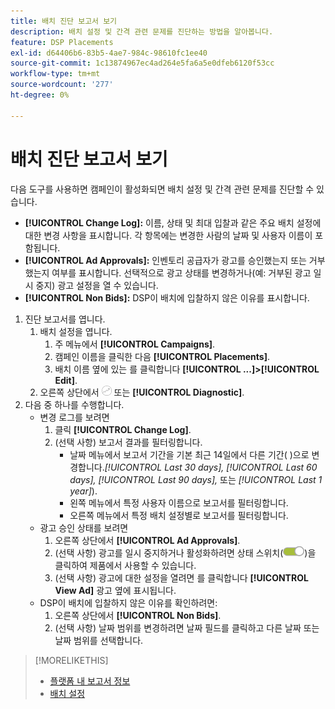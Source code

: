 ```yaml
---
title: 배치 진단 보고서 보기
description: 배치 설정 및 간격 관련 문제를 진단하는 방법을 알아봅니다.
feature: DSP Placements
exl-id: d64406b6-83b5-4ae7-984c-98610fc1ee40
source-git-commit: 1c13874967ec4ad264e5fa6a5e0dfeb6120f53cc
workflow-type: tm+mt
source-wordcount: '277'
ht-degree: 0%

---
```


# 배치 진단 보고서 보기

<!-- Does this really belong in the Campaign Management > Reports section or in the Placements section? -->

다음 도구를 사용하면 캠페인이 활성화되면 배치 설정 및 간격 관련 문제를 진단할 수 있습니다.

* **[!UICONTROL Change Log]:** 이름, 상태 및 최대 입찰과 같은 주요 배치 설정에 대한 변경 사항을 표시합니다. 각 항목에는 변경한 사람의 날짜 및 사용자 이름이 포함됩니다.
* **[!UICONTROL Ad Approvals]:** 인벤토리 공급자가 광고를 승인했는지 또는 거부했는지 여부를 표시합니다. 선택적으로 광고 상태를 변경하거나(예: 거부된 광고 일시 중지) 광고 설정을 열 수 있습니다.
* **[!UICONTROL Non Bids]:** DSP이 배치에 입찰하지 않은 이유를 표시합니다.

1. 진단 보고서를 엽니다.
   1. 배치 설정을 엽니다.
      1. 주 메뉴에서 **[!UICONTROL Campaigns]**.
      1. 캠페인 이름을 클릭한 다음 **[!UICONTROL Placements]**.
      1. 배치 이름 옆에 있는 를 클릭합니다  **[!UICONTROL ...]>[!UICONTROL Edit]**.
   1. 오른쪽 상단에서 ![배치 진단](/help/dsp/assets/placement-diagnostics.png) 또는 **[!UICONTROL Diagnostic]**.
1. 다음 중 하나를 수행합니다.
   * 변경 로그를 보려면
      1. 클릭 **[!UICONTROL Change Log]**.
      1. (선택 사항) 보고서 결과를 필터링합니다.
         * 날짜 메뉴에서 보고서 기간을 기본 최근 14일에서 다른 기간( )으로 변경합니다.*[!UICONTROL Last 30 days],* *[!UICONTROL Last 60 days],* *[!UICONTROL Last 90 days],* 또는 *[!UICONTROL Last 1 year]*).
         * 왼쪽 메뉴에서 특정 사용자 이름으로 보고서를 필터링합니다.
         * 오른쪽 메뉴에서 특정 배치 설정별로 보고서를 필터링합니다.
   * 광고 승인 상태를 보려면
      1. 오른쪽 상단에서 **[!UICONTROL Ad Approvals]**.
      1. (선택 사항) 광고를 일시 중지하거나 활성화하려면 상태 스위치(![상태 스위치](/help/dsp/assets/status-switch.png))을 클릭하여 제품에서 사용할 수 있습니다.
      1. (선택 사항) 광고에 대한 설정을 열려면 를 클릭합니다 **[!UICONTROL View Ad]** 광고 옆에 표시됩니다.
   * DSP이 배치에 입찰하지 않은 이유를 확인하려면:
      1. 오른쪽 상단에서 **[!UICONTROL Non Bids]**.
      1. (선택 사항) 날짜 범위를 변경하려면 날짜 필드를 클릭하고 다른 날짜 또는 날짜 범위를 선택합니다.

<!-- Later, add link to >* Definitions for NBRs (Reading No Bid Reports (NBRs)) -->

>[!MORELIKETHIS]
>
>* [플랫폼 내 보고서 정보](campaign-reports-about.md)
>* [배치 설정](/help/dsp/campaign-management/placements/placement-settings.md)

